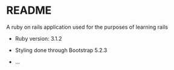 # README

A ruby on rails application used for the purposes of learning rails

* Ruby version: 3.1.2
* Styling done through Bootstrap 5.2.3

* ...
